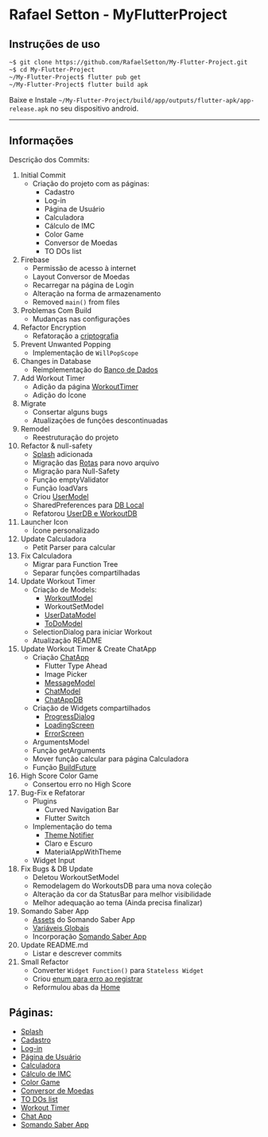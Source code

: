 # Rafael Setton - MyFlutterProject

## Instruções de uso

```bash
~$ git clone https://github.com/RafaelSetton/My-Flutter-Project.git
~$ cd My-Flutter-Project
~/My-Flutter-Project$ flutter pub get
~/My-Flutter-Project$ flutter build apk
```

Baixe e Instale `~/My-Flutter-Project/build/app/outputs/flutter-apk/app-release.apk` no seu dispositivo android.

---

## Informações

Descrição dos Commits:<br/>

1. Initial Commit
   - Criação do projeto com as páginas:
     - Cadastro
     - Log-in
     - Página de Usuário
     - Calculadora
     - Cálculo de IMC
     - Color Game
     - Conversor de Moedas
     - TO DOs list
1. Firebase
   - Permissão de acesso à internet
   - Layout Conversor de Moedas
   - Recarregar na página de Login
   - Alteração na forma de armazenamento
   - Removed `main()` from files
1. Problemas Com Build
   - Mudanças nas configurações
1. Refactor Encryption
   - Refatoração a [criptografia](lib\services\cryptography.dart)
1. Prevent Unwanted Popping
   - Implementação de `WillPopScope`
1. Changes in Database
   - Reimplementação do [Banco de Dados](lib\services\storage.dart)
1. Add Workout Timer
   - Adição da página [WorkoutTimer](lib\pages\workoutTimer)
   - Adição do Ícone
1. Migrate
   - Consertar alguns bugs
   - Atualizações de funções descontinuadas
1. Remodel
   - Reestruturação do projeto
1. Refactor & null-safety
   - [Splash](lib\pages\splash) adicionada
   - Migração das [Rotas](lib\routes.dart) para novo arquivo
   - Migração para Null-Safety
   - Função emptyValidator
   - Função loadVars
   - Criou [UserModel](lib\shared\models\userModel.dart)
   - SharedPreferences para [DB Local](lib\services\RAM.dart)
   - Refatorou [UserDB e WorkoutDB](lib\services\storage.dart)
1. Launcher Icon
   - Ícone personalizado
1. Update Calculadora
   - Petit Parser para calcular
1. Fix Calculadora
   - Migrar para Function Tree
   - Separar funções compartilhadas
1. Update Workout Timer
   - Criação de Models:
     - [WorkoutModel](lib\shared\models\workoutModel.dart)
     - WorkoutSetModel
     - [UserDataModel](lib\shared\models\userDataModel.dart)
     - [ToDoModel](lib\shared\models\toDoModel.dart)
   - SelectionDialog para iniciar Workout
   - Atualização README
1. Update Workout Timer & Create ChatApp
   - Criação [ChatApp](lib\pages\chatApp)
     - Flutter Type Ahead
     - Image Picker
     - [MessageModel](lib\shared\models\messageModel.dart)
     - [ChatModel](lib\shared\models\chatModel.dart)
     - [ChatAppDB](lib\services\storage.dart)
   - Criação de Widgets compartilhados
     - [ProgressDialog](lib\shared\widgets\progressDialog.dart)
     - [LoadingScreen](lib\shared\widgets\loadingScreen.dart)
     - [ErrorScreen](lib\shared\widgets\errorScreen.dart)
   - ArgumentsModel
   - Função getArguments
   - Mover função calcular para página Calculadora
   - Função [BuildFuture](lib\shared\functions\buildFuture.dart)
1. High Score Color Game
   - Consertou erro no High Score
1. Bug-Fix e Refatorar
   - Plugins
     - Curved Navigation Bar
     - Flutter Switch
   - Implementação do tema
     - [Theme Notifier](lib\services\themenotifier.dart)
     - Claro e Escuro
     - MaterialAppWithTheme
   - Widget Input
1. Fix Bugs & DB Update
   - Deletou WorkoutSetModel
   - Remodelagem do WorkoutsDB para uma nova coleção
   - Alteração da cor da StatusBar para melhor visibilidade
   - Melhor adequação ao tema (Ainda precisa finalizar)
1. Somando Saber App
   - [Assets](lib\assets\Somando_Saber) do Somando Saber App
   - [Variáveis Globais](lib\shared\globals.dart)
   - Incorporação [Somando Saber App](lib\pages\somandoSaber)
1. Update README.md
   - Listar e descrever commits
1. Small Refactor
   - Converter `Widget Function()` para `Stateless Widget`
   - Criou [enum para erro ao registrar](lib\shared\enums\registerErrors.dart)
   - Reformulou abas da [Home](lib\pages\home)

## Páginas:<br/>

- [Splash](./lib/pages/splash)<br/>
- [Cadastro](./lib/pages/register)<br/>
- [Log-in](./lib/pages/login)<br/>
- [Página de Usuário](./lib/pages/home)<br/>
- [Calculadora](./lib/pages/calculadora)<br/>
- [Cálculo de IMC](./lib/pages/IMC)<br/>
- [Color Game](./lib/pages/colorGame)<br/>
- [Conversor de Moedas](./lib/pages/conversor)<br/>
- [TO DOs list](./lib/pages/toDo)<br/>
- [Workout Timer](./lib/pages/workoutTimer)<br/>
- [Chat App](./lib/pages/chatApp)<br/>
- [Somando Saber App](./lib/pages/somandoSaber)<br/>
